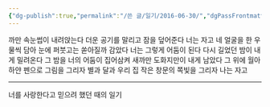 ```yaml
---
{"dg-publish":true,"permalink":"/쓴 글/일기/2016-06-30/","dgPassFrontmatter":true}
---
```


까만 속눈썹이 내려앉는다
더운 공기를 말리고 잠을 덮어준다
너는 자고
네 얼굴을 한 우물씩 담아 눈에 퍼붓고는
쏟아질까 감았다
너는 그렇게 어둠이 된다
다시 길었던 밤이 내게 밀려온다
그 밤을 너의 어둠이 집어삼켜
새까만 도화지만이 내게 남았다
그 위에 월아 하얀 펜으로 그림을 그리자
별과 달과 우리 집 작은 창문의 쪽빛을 그리자
나는 자고

---

너를 사랑한다고 믿으려 했던 때의 일기